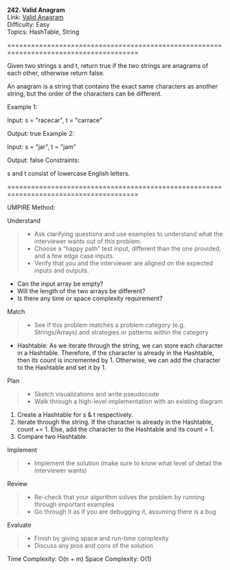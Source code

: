 **242. Valid Anagram**  
Link: [Valid Anagram](https://neetcode.io/problems/is-anagram?list=neetcode150)  
Difficulty: Easy  
Topics: HashTable, String  

=======================================================================================

Given two strings s and t, return true if the two strings are anagrams of each other, otherwise return false.

An anagram is a string that contains the exact same characters as another string, but the order of the characters can be different.

Example 1:

Input: s = "racecar", t = "carrace"

Output: true
Example 2:

Input: s = "jar", t = "jam"

Output: false
Constraints:

s and t consist of lowercase English letters.

=======================================================================================

UMPIRE Method:

Understand
> - Ask clarifying questions and use examples to understand what the interviewer wants out of this problem.
> - Choose a “happy path” test input, different than the one provided, and a few edge case inputs.
> - Verify that you and the interviewer are aligned on the expected inputs and outputs.
- Can the input array be empty?  
- Will the length of the two arrays be different?  
- Is there any time or space complexity requirement?  

Match
> - See if this problem matches a problem category (e.g. Strings/Arrays) and strategies or patterns within the category
- Hashtable: As we iterate through the string, we can store each character in a Hashtable. Therefore, if the character is already in the Hashtable, then its count is incremented by 1. Otherwise, we can add the character to the Hashtable and set it by 1.

Plan
> - Sketch visualizations and write pseudocode
> - Walk through a high-level implementation with an existing diagram
1. Create a Hashtable for s & t respectively.
2. Iterate through the string. If the character is already in the Hashtable, count += 1. Else, add the character to the Hashtable and its count = 1.
3. Compare two Hashtable.

Implement
> - Implement the solution (make sure to know what level of detail the interviewer wants)

Review
> - Re-check that your algorithm solves the problem by running through important examples
> - Go through it as if you are debugging it, assuming there is a bug

Evaluate
> - Finish by giving space and run-time complexity
> - Discuss any pros and cons of the solution


Time Complexity: O(n + m)
Space Complexity: O(1)
